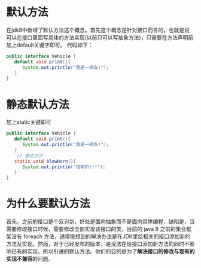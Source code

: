 # 默认方法 #
在jdk8中新增了默认方法这个概念。首先这个概念是针对接口而言的，也就是说可以在接口里面写具体的方法实现(以前只可以写抽象方法)，只需要在方法声明前加上default关键字即可。
代码如下：   
```java
public interface Vehicle {
   default void print(){
      System.out.println("我是一辆车!");
   }
}
```

# 静态默认方法 #
加上static关键即可  
```java
public interface Vehicle {
   default void print(){
      System.out.println("我是一辆车!");
   }
    // 静态方法
   static void blowHorn(){
      System.out.println("按喇叭!!!");
   }
}
```


# 为什么要默认方法 #
首先，之前的接口是个双刃剑，好处是面向抽象而不是面向具体编程，缺陷是，当需要修改接口时候，需要修改全部实现该接口的类，目前的 java 8 之前的集合框架没有 foreach 方法，通常能想到的解决办法是在JDK里给相关的接口添加新的方法及实现。然而，对于已经发布的版本，是没法在给接口添加新方法的同时不影响已有的实现。所以引进的默认方法。他们的目的是为了**解决接口的修改与现有的实现不兼容**的问题。
